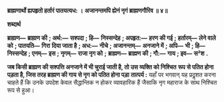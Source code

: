 **ब्राह्मणार्थो ह्यपहृतो हर्तारं पातयत्यध: ।** **अजानन्तमपि ह्येनं नृगं ब्राह्मणगौरिव ॥ ४॥** 

**शब्दार्थ** 

**ब्राह्मण—** **ब्राह्मण की** **; अर्थ:—** **सश्पदा** **; हि—** **निस्सन्देह** **; अपहृत:—** **हरण की गई** **; हर्तारम्—** **लेने वाले को** **; पातयति—** **गिरा** **दिया जाता है** **; अध:—** **नीचे** **; अजानन्तम्—** **अनजाने में** **; अपि—** **भी** **; हि—** **निस्सन्देह** **; एनम्—** **इस** **; नृगम्—** **राजा नृग को** **;** **ब्राह्मण—** **ब्राह्मण की** **; गौ:—** **गाय** **; इव—** **स²श** **.** 

**जब किसी ब्राह्मण की सश्पत्ति अनजाने में भी चुराई जाती है, तो उस व्यक्ति को निश्चित** **रूप से पतित होना पड़ता है, जिस तरह ब्राह्मण की गाय से नृग को पतित होना पड़ा** **तात्पर्य :** यहाँ पर भगवान् यह प्रदॢशत करना चाहते हैं कि उनके उपदेश केवल सैद्धान्तिक न होकर व्यावहारिक हैं जैसाकि नृग महाराज के साथ निश्चित रूप से हुआ।  